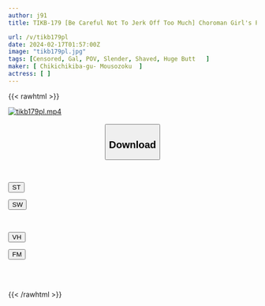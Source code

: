 ```yaml
---
author: j91
title: TIKB-179 [Be Careful Not To Jerk Off Too Much] Choroman Girl's Paco Paco Friend Maitan

url: /v/tikb179pl
date: 2024-02-17T01:57:00Z
image: "tikb179pl.jpg"
tags: [Censored, Gal, POV, Slender, Shaved, Huge Butt	]
maker: [ Chikichikiba-gu- Mousozoku  ]
actress: [ ]
---
```



{{< rawhtml >}}

<div class="video" data-videoid="eAVzlo2AG9uZQg">
    <a href="javascript:;">
        <img src="/v/tikb179pl/tikb179pl.jpg" width="WIDTH" height="HEIGHT" alt="tikb179pl.mp4" loading="lazy">
    </a>
</div>

<script type="text/javascript" src="https://j91.asia/asset/on-demand-st.js"></script>

<br>
  <link rel="stylesheet" href="https://j91.asia/asset/bs5.css">
  
  <center>
  <button class="btn btn-primary" type="button" data-bs-toggle="collapse" data-bs-target=".multi-collapse" aria-expanded="false" aria-controls="multiCollapseExample1 multiCollapseExample2"><h2>Download</h2></button></center>
</p>
<div class="row">
  <div class="col">
    <div class="collapse multi-collapse" id="multiCollapseExample1">
      <div class="card card-body">
	      	      <br>
<div class="buttons">  
<p><a href="https://streamtape.to/v/eAVzlo2AG9uZQg" target="_blank"><button class="btn-hover color-3"><i class="fa fa-download"></i> ST</button></a></p>
<p><a href="https://cdnwish.com/5uhrzf1lldne" target="_blank"><button class="btn-hover color-2"><i class="fa fa-download"></i> SW</button></a></p></div>
    </div>
  </div>
</div>
  <div class="col">
    <div class="collapse multi-collapse" id="multiCollapseExample2">
      <div class="card card-body">
	      <br>
<div class="buttons">
<p><a href="javascript:;"><button class="btn-hover color-9"><i class="fa fa-download"></i> VH</button></a></p>
<p><a href="javascript:;"><button class="btn-hover color-8"><i class="fa fa-download"></i> FM</button></a></p></div>
<br><br>
      </div>
    </div>
  </div>
</div>

{{< /rawhtml >}}